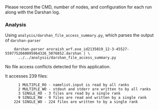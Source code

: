 Please record the CMD, number of nodes, and configuration for each run along with the Darshan log.

### Analysis

Using  `analysis/darshan_file_access_summary.py`, which parses the output of `darshan-parser`

        darshan-parser aroraish_wrf.exe_id2135019_12-3-45527-5597752660095964326_5076852.darshan | \
          ../../analysis/darshan_file_access_summary.py

No file access conflicts detected for this application.

It accesses 239 files:

          1 MULTIPLE_RO - namelist.input is read by all ranks
          2 MULTIPLE_WO - stdout and stderr are written to by all ranks
          3 SINGLE_RO - 3 files are read by a single rank
          9 SINGLE_RW - 9 files are read and written by a single rank
        224 SINGLE_WO - 224 files are written to by a single rank

